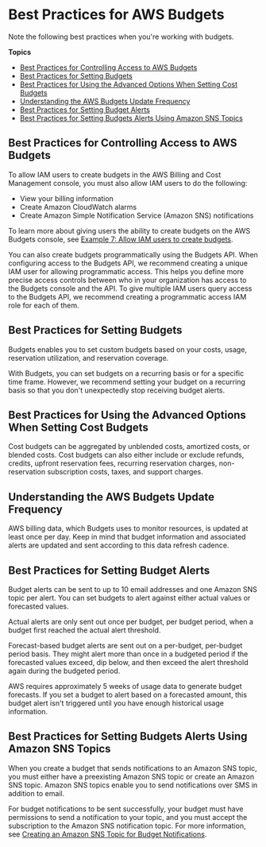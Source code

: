 # Best Practices for AWS Budgets<a name="budgets-best-practices"></a>

Note the following best practices when you're working with budgets\.

**Topics**
+ [Best Practices for Controlling Access to AWS Budgets](#budgets-best-practices-access)
+ [Best Practices for Setting Budgets](#budgets-best-practices-setting-budgets)
+ [Best Practices for Using the Advanced Options When Setting Cost Budgets](#budgets-best-practices-cost-budgets)
+ [Understanding the AWS Budgets Update Frequency](#budgets-best-practices-updates)
+ [Best Practices for Setting Budget Alerts](#budgets-best-practices-alerts)
+ [Best Practices for Setting Budgets Alerts Using Amazon SNS Topics](#budgets-best-practices-alerts-sns-topics)

## Best Practices for Controlling Access to AWS Budgets<a name="budgets-best-practices-access"></a>

To allow IAM users to create budgets in the AWS Billing and Cost Management console, you must also allow IAM users to do the following:
+ View your billing information
+ Create Amazon CloudWatch alarms
+ Create Amazon Simple Notification Service \(Amazon SNS\) notifications

To learn more about giving users the ability to create budgets on the AWS Budgets console, see [Example 7: Allow IAM users to create budgets](billing-example-policies.md#example-billing-allow-createbudgets)\.

You can also create budgets programmatically using the Budgets API\. When configuring access to the Budgets API, we recommend creating a unique IAM user for allowing programmatic access\. This helps you define more precise access controls between who in your organization has access to the Budgets console and the API\. To give multiple IAM users query access to the Budgets API, we recommend creating a programmatic access IAM role for each of them\.

## Best Practices for Setting Budgets<a name="budgets-best-practices-setting-budgets"></a>

Budgets enables you to set custom budgets based on your costs, usage, reservation utilization, and reservation coverage\.

With Budgets, you can set budgets on a recurring basis or for a specific time frame\. However, we recommend setting your budget on a recurring basis so that you don't unexpectedly stop receiving budget alerts\.

## Best Practices for Using the Advanced Options When Setting Cost Budgets<a name="budgets-best-practices-cost-budgets"></a>

Cost budgets can be aggregated by unblended costs, amortized costs, or blended costs\. Cost budgets can also either include or exclude refunds, credits, upfront reservation fees, recurring reservation charges, non\-reservation subscription costs, taxes, and support charges\.

## Understanding the AWS Budgets Update Frequency<a name="budgets-best-practices-updates"></a>

AWS billing data, which Budgets uses to monitor resources, is updated at least once per day\. Keep in mind that budget information and associated alerts are updated and sent according to this data refresh cadence\.

## Best Practices for Setting Budget Alerts<a name="budgets-best-practices-alerts"></a>

Budget alerts can be sent to up to 10 email addresses and one Amazon SNS topic per alert\. You can set budgets to alert against either actual values or forecasted values\.

Actual alerts are only sent out once per budget, per budget period, when a budget first reached the actual alert threshold\.

Forecast\-based budget alerts are sent out on a per\-budget, per\-budget period basis\. They might alert more than once in a budgeted period if the forecasted values exceed, dip below, and then exceed the alert threshold again during the budgeted period\.

AWS requires approximately 5 weeks of usage data to generate budget forecasts\. If you set a budget to alert based on a forecasted amount, this budget alert isn't triggered until you have enough historical usage information\.

## Best Practices for Setting Budgets Alerts Using Amazon SNS Topics<a name="budgets-best-practices-alerts-sns-topics"></a>

When you create a budget that sends notifications to an Amazon SNS topic, you must either have a preexisting Amazon SNS topic or create an Amazon SNS topic\. Amazon SNS topics enable you to send notifications over SMS in addition to email\.

For budget notifications to be sent successfully, your budget must have permissions to send a notification to your topic, and you must accept the subscription to the Amazon SNS notification topic\. For more information, see [Creating an Amazon SNS Topic for Budget Notifications](budgets-sns-policy.md)\.